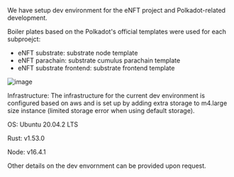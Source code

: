 We have setup dev environment for the eNFT project and Polkadot-related development.

Boiler plates based on the Polkadot's official templates were used for each subproejct:

- eNFT substrate: substrate node template
- eNFT parachain: substrate cumulus parachain template
- eNFT substrate frontend: substrate frontend template



![image](https://user-images.githubusercontent.com/20121991/126943525-63a74037-3676-4b79-8d9a-b669e50d1bc6.png)


Infrastructure: The infrastructure for the current dev environment is configured based on aws and is set up by adding extra storage to m4.large size instance (limited storage error when using default storage).

OS: Ubuntu 20.04.2 LTS

Rust: v1.53.0

Node: v16.4.1


Other details on the dev envornment can be provided upon request. 
